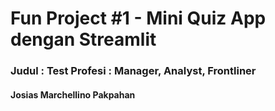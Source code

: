 # Fun Project #1 - Mini Quiz App dengan Streamlit

### Judul : Test Profesi : Manager, Analyst, Frontliner
#### Josias Marchellino Pakpahan
